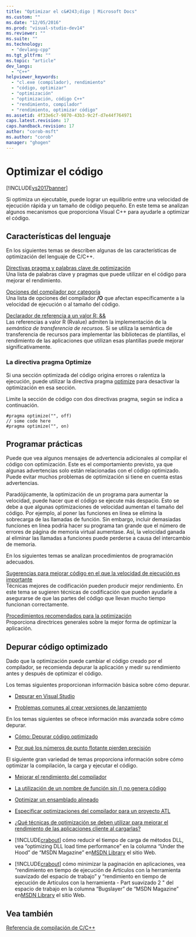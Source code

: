 ```yaml
---
title: "Optimizar el c&#243;digo | Microsoft Docs"
ms.custom: ""
ms.date: "12/05/2016"
ms.prod: "visual-studio-dev14"
ms.reviewer: ""
ms.suite: ""
ms.technology: 
  - "devlang-cpp"
ms.tgt_pltfrm: ""
ms.topic: "article"
dev_langs: 
  - "C++"
helpviewer_keywords: 
  - "cl.exe (compilador), rendimiento"
  - "código, optimizar"
  - "optimización"
  - "optimización, código C++"
  - "rendimiento, compilador"
  - "rendimiento, optimizar código"
ms.assetid: 4f33e6c7-9870-43b3-9c2f-d7e44f764971
caps.latest.revision: 17
caps.handback.revision: 17
author: "corob-msft"
ms.author: "corob"
manager: "ghogen"
---
```

# Optimizar el c&#243;digo
[!INCLUDE[vs2017banner](../../assembler/inline/includes/vs2017banner.md)]

Si optimiza un ejecutable, puede lograr un equilibrio entre una velocidad de ejecución rápida y un tamaño de código pequeño.  En este tema se analizan algunos mecanismos que proporciona Visual C\+\+ para ayudarle a optimizar el código.  
  
## Características del lenguaje  
 En los siguientes temas se describen algunas de las características de optimización del lenguaje de C\/C\+\+.  
  
 [Directivas pragma y palabras clave de optimización](../../build/reference/optimization-pragmas-and-keywords.md)  
 Una lista de palabras clave y pragmas que puede utilizar en el código para mejorar el rendimiento.  
  
 [Opciones del compilador por categoría](../../build/reference/compiler-options-listed-by-category.md)  
 Una lista de opciones del compilador **\/O** que afectan específicamente a la velocidad de ejecución o al tamaño del código.  
  
 [Declarador de referencia a un valor R: &&](../../cpp/rvalue-reference-declarator-amp-amp.md)  
 Las referencias a valor R \(Rvalue\) admiten la implementación de la *semántica de transferencia de recursos*.  Si se utiliza la semántica de transferencia de recursos para implementar las bibliotecas de plantillas, el rendimiento de las aplicaciones que utilizan esas plantillas puede mejorar significativamente.  
  
### La directiva pragma Optimize  
 Si una sección optimizada del código origina errores o ralentiza la ejecución, puede utilizar la directiva pragma [optimize](../../preprocessor/optimize.md) para desactivar la optimización en esa sección.  
  
 Limite la sección de código con dos directivas pragma, según se indica a continuación.  
  
```  
#pragma optimize("", off)  
// some code here   
#pragma optimize("", on)  
```  
  
## Programar prácticas  
 Puede que vea algunos mensajes de advertencia adicionales al compilar el código con optimización.  Este es el comportamiento previsto, ya que algunas advertencias solo están relacionadas con el código optimizado.  Puede evitar muchos problemas de optimización si tiene en cuenta estas advertencias.  
  
 Paradójicamente, la optimización de un programa para aumentar la velocidad, puede hacer que el código se ejecute más despacio.  Esto se debe a que algunas optimizaciones de velocidad aumentan el tamaño del código.  Por ejemplo, al poner las funciones en línea se elimina la sobrecarga de las llamadas de función.  Sin embargo, incluir demasiadas funciones en línea podría hacer su programa tan grande que el número de errores de página de memoria virtual aumentase.  Así, la velocidad ganada al eliminar las llamadas a funciones puede perderse a causa del intercambio de memoria.  
  
 En los siguientes temas se analizan procedimientos de programación adecuados.  
  
 [Sugerencias para mejorar código en el que la velocidad de ejecución es importante](../../build/reference/tips-for-improving-time-critical-code.md)  
 Técnicas mejores de codificación pueden producir mejor rendimiento.  En este tema se sugieren técnicas de codificación que pueden ayudarle a asegurarse de que las partes del código que llevan mucho tiempo funcionan correctamente.  
  
 [Procedimientos recomendados para la optimización](../../build/reference/optimization-best-practices.md)  
 Proporciona directrices generales sobre la mejor forma de optimizar la aplicación.  
  
## Depurar código optimizado  
 Dado que la optimización puede cambiar el código creado por el compilador, se recomienda depurar la aplicación y medir su rendimiento antes y después de optimizar el código.  
  
 Los temas siguientes proporcionan información básica sobre cómo depurar.  
  
-   [Depurar en Visual Studio](../Topic/Debugging%20in%20Visual%20Studio.md)  
  
-   [Problemas comunes al crear versiones de lanzamiento](../../build/reference/common-problems-when-creating-a-release-build.md)  
  
 En los temas siguientes se ofrece información más avanzada sobre cómo depurar.  
  
-   [Cómo: Depurar código optimizado](../Topic/How%20to:%20Debug%20Optimized%20Code.md)  
  
-   [Por qué los números de punto flotante pierden precisión](../../build/reference/why-floating-point-numbers-may-lose-precision.md)  
  
 El siguiente gran variedad de temas proporciona información sobre cómo optimizar la compilación, la carga y ejecutar el código.  
  
-   [Mejorar el rendimiento del compilador](../../build/reference/improving-compiler-throughput.md)  
  
-   [La utilización de un nombre de función sin \(\) no genera código](../../build/reference/using-function-name-without-parens-produces-no-code.md)  
  
-   [Optimizar un ensamblado alineado](../../assembler/inline/optimizing-inline-assembly.md)  
  
-   [Especificar optimizaciones del compilador para un proyecto ATL](../../atl/reference/specifying-compiler-optimization-for-an-atl-project.md)  
  
-   [¿Qué técnicas de optimización se deben utilizar para mejorar el rendimiento de las aplicaciones cliente al cargarlas?](../../build/what-optimization-techniques-should-i-use.md)  
  
-   [!INCLUDE[crabout](../../build/reference/includes/crabout_md.md)] cómo reducir el tiempo de carga de métodos DLL, vea “optimizing DLL load time performance” en la columna “Under the Hood” de “MSDN Magazine” en[MSDN Library](http://go.microsoft.com/fwlink/?linkid=556) el sitio Web.  
  
-   [!INCLUDE[crabout](../../build/reference/includes/crabout_md.md)] cómo minimizar la paginación en aplicaciones, vea “rendimiento en tiempo de ejecución de Artículos con la herramienta suavizado del espacio de trabajo” y “rendimiento en tiempo de ejecución de Artículos con la herramienta \- Part suavizado 2 " del espacio de trabajo en la columna “Bugslayer” de “MSDN Magazine” en[MSDN Library](http://go.microsoft.com/fwlink/?linkid=556) el sitio Web.  
  
## Vea también  
 [Referencia de compilación de C\/C\+\+](../../build/reference/c-cpp-building-reference.md)